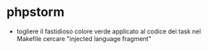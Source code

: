 # phpstorm


- togliere il fastidioso colore verde applicato al codice dei task nel Makefile cercare "injected language fragment"
